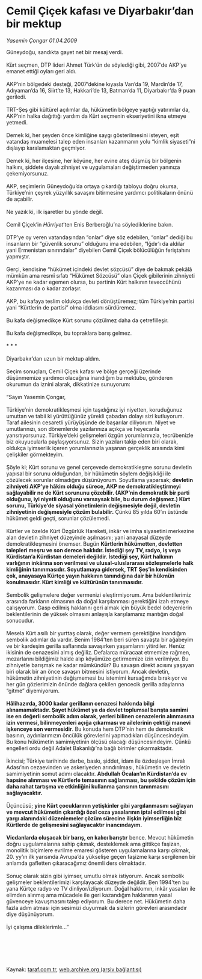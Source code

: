 # Cemil Çiçek kafası ve Diyarbakır’dan bir mektup

*Yasemin Çongar 01.04.2009*

<div class="taraf_structure_2col_1zq">
<div class="margen_n">



 <p>Güneydoğu, sandıkta gayet net bir mesaj verdi. <br/><br/>Kürt seçmen, DTP lideri Ahmet Türk’ün de söylediği gibi, 2007’de AKP’ye emanet ettiği oyları geri aldı. <br/><br/>AKP’nin bölgedeki desteği, 2007’dekine kıyasla Van’da 19, Mardin’de 17, Adıyaman’da 16, Siirt’te 13, Hakkari’de 13, Batman’da 11, Diyarbakır’da 9 puan geriledi. <br/><br/>TRT-Şeş gibi kültürel açılımlar da, hükümetin bölgeye yaptığı yatırımlar da, AKP’nin halka dağıttığı yardım da Kürt seçmenin ekseriyetini ikna etmeye yetmedi. <br/><br/>Demek ki, her şeyden önce kimliğine saygı gösterilmesini isteyen, eşit vatandaş muamelesi talep eden insanları kazanmanın yolu “kimlik siyaseti”ni dışlayıp karalamaktan geçmiyor. <br/><br/>Demek ki, her ilçesine, her köyüne, her evine ateş düşmüş bir bölgenin halkını, şiddete dayalı zihniyet ve uygulamaları değiştirmeden yanınıza çekemiyorsunuz. <br/><br/>AKP, seçimlerin Güneydoğu’da ortaya çıkardığı tabloyu doğru okursa, Türkiye’nin çeyrek yüzyıllık savaşını bitirmesine yardımcı politikaların önünü de açabilir. <br/><br/>Ne yazık ki, ilk işaretler bu yönde değil. <br/><br/>Cemil Çiçek’in <i>Hürriyet</i>’ten Enis Berberoğlu’na söylediklerine bakın. <br/><br/>DTP’ye oy veren vatandaşından “onlar” diye söz edebilen, “onlar” dediği bu insanların bir “güvenlik sorunu” olduğunu ima edebilen, “Iğdır’ı da aldılar yani Ermenistan sınırındalar” diyebilen Cemil Çiçek bölücülüğün feriştahını yapmıştır. <br/><br/>Gerçi, kendisine “hükümet içindeki devlet sözcüsü” diye de bakmak pekâlâ mümkün ama resmî sıfatı “Hükümet Sözcüsü” olan Çiçek gibilerinin zihniyeti AKP’ye ne kadar egemen olursa, bu partinin Kürt halkının teveccühünü kazanması da o kadar zorlaşır. <br/><br/>AKP, bu kafaya teslim oldukça devleti dönüştüremez; tüm Türkiye’nin partisi yani “Kürtlerin de partisi” olma iddiasını sürdüremez. <br/><br/>Bu kafa değişmedikçe Kürt sorunu çözülmez daha da çetrefilleşir. <br/><br/>Bu kafa değişmedikçe, bu topraklara barış gelmez. <br/><br/>* * * <br/><br/>Diyarbakır’dan uzun bir mektup aldım. <br/><br/>Seçim sonuçları, Cemil Çiçek kafası ve bölge gerçeği üzerinde düşünmemize yardımcı olacağına inandığım bu mektubu, gönderen okurumun da iznini alarak, dikkatinize sunuyorum: <br/><br/>“Sayın Yasemin Çongar, <br/><br/>Türkiye’nin demokratikleşmesi için taşıdığınız iyi niyetten, koruduğunuz umuttan ve tabii ki yürüttüğünüz yürekli çabadan dolayı sizi kutluyorum. Taraf ailesinin cesaretli yürüyüşünde de başarılar diliyorum. Niyet ve umutlarınızı, son dönemlerde yazılarınıza açıkça ve heyecanla yansıtıyorsunuz. Türkiye’deki gelişmeleri özgün yorumlarınızla, tecrübenizle biz okuyucularla paylaşıyorsunuz. Sizin yazıları takip eden biri olarak, oldukça iyimserlik içeren yorumlarınızla yaşanan gerçeklik arasında kimi çelişkiler görmekteyim. <br/><br/>Şöyle ki; Kürt sorunu ve genel çerçevede demokratikleşme sorunu devletin yapısal bir sorunu olduğundan, bir hükümetin söylem değişikliği ile çözülecek sorunlar olmadığını düşünüyorum. Soyutlama yaparsak; <b>devletin zihniyeti AKP’ye hâkim olduğu sürece, AKP ne demokratikleştirmeyi sağlayabilir ne de Kürt sorununu çözebilir. (AKP’nin demokratik bir parti olduğunu, iyi niyetli olduğunu varsaysak bile, bu durum değişmez.) Kürt sorunu, Türkiye’de siyasal yönetimlerin değişmesiyle değil, devletin zihniyetinin değişmesiyle çözüm bulabilir.</b> Çünkü 85 yılda 60’ın üstünde hükümet geldi geçti, sorunlar çözülemedi. <br/><br/>Kürtler ve özelde Kürt Özgürlük Hareketi, inkâr ve imha siyasetini merkezine alan devletin zihniyet düzeyinde aşılmasını; yani anayasal düzeyde demokratikleşmesini önemser. Bugün <b>Kürtlerin hükümetten, devletten talepleri meşru ve son derece haklıdır. İstediği şey TV, radyo, iş veya Kürdistan’a Kürdistan demeleri değildir. İstediği şey, Kürt halkının varlığının inkârına son verilmesi ve ulusal-uluslararası sözleşmelerle halk kimliğinin tanınmasıdır. Soyutlamaya gidersek, TRT Şeş’in kendisinden çok, anayasaya Kürtçe yayın hakkının tanındığına dair bir hükmün konulmasıdır. Kürt kimliği ve kültürünün tanınmasıdır. </b><br/><br/>Sembolik gelişmelere değer vermenizi eleştirmiyorum. Ama beklentilerimiz arasında farkların olmasının da doğal karşılanması gerektiğini izah etmeye çalışıyorum. Gasp edilmiş haklarını geri almak için büyük bedel ödeyenlerin beklentilerinin de yüksek olmasını anlayışla karşılamanız mantığın doğal sonucudur. <br/><br/>Mesela Kürt asıllı bir yurttaş olarak, değer vermem gerektiğine inandığım sembolik adımlar da vardır. Benim 1984’ten beri süren savaşta bir ağabeyim ve bir kardeşim gerilla saflarında savaşırken yaşamlarını yitirdiler. Henüz ikisinin de cenazesini almış değiliz. Defalarca müracaat etmemize rağmen, mezarlarını bildiğimiz halde alıp köyümüze getirmemize izin verilmiyor. Bu zihniyetle barışmak ne kadar mümkündür? Bu savaşın direkt acısını yaşayan biri olarak bir an önce savaşın bitmesini istiyorum. Ancak devletin, hükümetin zihniyetinin değişmemesi bu istemimi kursağımda bırakıyor ve her gün gözlerimizin önünde dağlara çekilen gencecik gerilla adaylarına “gitme” diyemiyorum. <b><br/><br/>Hâlihazırda, 3000 kadar gerillanın cenazesi hakkında bilgi alınamamaktadır. Şayet hükümet ya da devlet toplumsal barışta samimi ise en değerli sembolik adım olarak, yerleri bilinen cenazelerin alınmasına izin vermesi, bilinmeyenleri açığa çıkarması ve ailelerinin çektiği manevi işkenceye son vermesidir</b>. Bu konuda hem DTP’nin hem de demokratik basının, aydınlarımızın öncülük görevlerini yapmadıkları düşüncesindeyim. Bu konu hükümetin samimiyetinin ölçüsü olacağı düşüncesindeyim. Çünkü engelleri ordu değil Adalet Bakanlığı’na bağlı birimler çıkarmaktadır. <br/><br/>İkincisi; Türkiye tarihinde darbe, baskı, şiddet, idam ile özdeşleşen İmralı Adası’nın cezaevinden ve askeriyeden arındırılması, hükümetin ve devletin samimiyetinin somut adımı olacaktır. <b>Abdullah Öcalan’ın Kürdistan’da ev hapsine alınması ve Kürtlerle temasının sağlanması, bu şekilde çözüm için daha rahat tartışma ve etkinliğini kullanma şansının tanınmasını sağlayacaktır.</b> <br/><br/>Üçüncüsü; <b>yine Kürt çocuklarının yetişkinler gibi yargılanmasını sağlayan ve mevcut hükümetin çıkardığı özel ceza yasalarının iptal edilmesi gibi yargı alanındaki düzenlemeler çözüm sürecine ilişkin iyimserliğin biz Kürtlerde de gelişmesini sağlayacaktır inancındayım. <br/><br/>Vicdanlarda oluşacak bir barış, en kalıcı barıştır</b> bence. Mevcut hükümetin doğru uygulamalarına sahip çıkmak, desteklemek ama gittikçe faşizan, monolitik biçimlere evrilme emaresi gösteren uygulamalarına karşı çıkmak, 20. yy’ın ilk yarısında Avrupa’da yükselişe geçen faşizme karşı sergilenen bir anlamda gafletten çıkaracağımız önemli ders olmaktadır. <br/><br/>Sonuç olarak sizin gibi iyimser, umutlu olmak istiyorum. Ancak sembolik gelişmeler beklentilerimizi karşılayacak düzeyde değildir. Ben 1994’ten bu yana Kürtçe radyo ve TV dinliyor/izliyorum. Doğal hakkımın, inkâr yasaları ile elimden alınmış ama mücadele ile geri kazandığım haklarımın yasal güvenceye kavuşmasını talep ediyorum. Bu derece net. Hükümetin daha fazla adım atması için sesimizi duyurmak da sizlerin görevleri arasındadır diye düşünüyorum. <br/><br/>İyi çalışma dileklerimle...”</p>
<br/>
<br/>
<br/>



<br/>


<div id="taraf_not">
</div>

</div>


</div>

Kaynak: [taraf.com.tr](http://www.taraf.com.tr:80/makale/4783.htm), [web.archive.org (arşiv bağlantısı)](http://web.archive.org/web/20090609053422/http://www.taraf.com.tr:80/makale/4783.htm)
